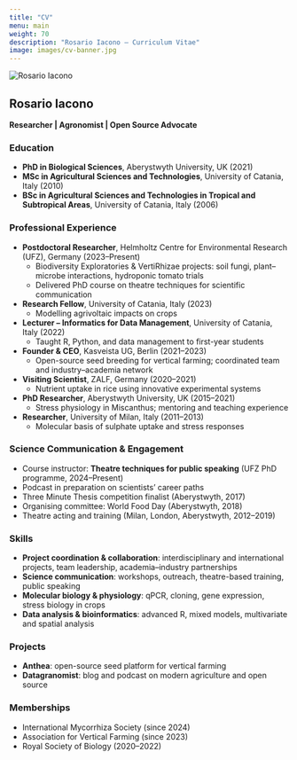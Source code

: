 ```yaml
---
title: "CV"
menu: main
weight: 70
description: "Rosario Iacono – Curriculum Vitae"
image: images/cv-banner.jpg
---
```


![Rosario Iacono](/datagronomist/images/rosario.jpg)


## Rosario Iacono  

**Researcher | Agronomist | Open Source Advocate**

### Education
- **PhD in Biological Sciences**, Aberystwyth University, UK (2021)  
- **MSc in Agricultural Sciences and Technologies**, University of Catania, Italy (2010)  
- **BSc in Agricultural Sciences and Technologies in Tropical and Subtropical Areas**, University of Catania, Italy (2006)  

### Professional Experience
- **Postdoctoral Researcher**, Helmholtz Centre for Environmental Research (UFZ), Germany (2023–Present)  
  - Biodiversity Exploratories & VertiRhizae projects: soil fungi, plant–microbe interactions, hydroponic tomato trials  
  - Delivered PhD course on theatre techniques for scientific communication  
- **Research Fellow**, University of Catania, Italy (2023)  
  - Modelling agrivoltaic impacts on crops  
- **Lecturer – Informatics for Data Management**, University of Catania, Italy (2022)  
  - Taught R, Python, and data management to first-year students  
- **Founder & CEO**, Kasveista UG, Berlin (2021–2023)  
  - Open-source seed breeding for vertical farming; coordinated team and industry–academia network  
- **Visiting Scientist**, ZALF, Germany (2020–2021)  
  - Nutrient uptake in rice using innovative experimental systems  
- **PhD Researcher**, Aberystwyth University, UK (2015–2021)  
  - Stress physiology in Miscanthus; mentoring and teaching experience  
- **Researcher**, University of Milan, Italy (2011–2013)  
  - Molecular basis of sulphate uptake and stress responses  

### Science Communication & Engagement
- Course instructor: **Theatre techniques for public speaking** (UFZ PhD programme, 2024–Present)  
- Podcast in preparation on scientists’ career paths  
- Three Minute Thesis competition finalist (Aberystwyth, 2017)  
- Organising committee: World Food Day (Aberystwyth, 2018)  
- Theatre acting and training (Milan, London, Aberystwyth, 2012–2019)  

### Skills
- **Project coordination & collaboration**: interdisciplinary and international projects, team leadership, academia–industry partnerships  
- **Science communication**: workshops, outreach, theatre-based training, public speaking  
- **Molecular biology & physiology**: qPCR, cloning, gene expression, stress biology in crops  
- **Data analysis & bioinformatics**: advanced R, mixed models, multivariate and spatial analysis  

### Projects
- **Anthea**: open-source seed platform for vertical farming  
- **Datagranomist**: blog and podcast on modern agriculture and open source  

### Memberships
- International Mycorrhiza Society (since 2024)  
- Association for Vertical Farming (since 2023)  
- Royal Society of Biology (2020–2022)  

